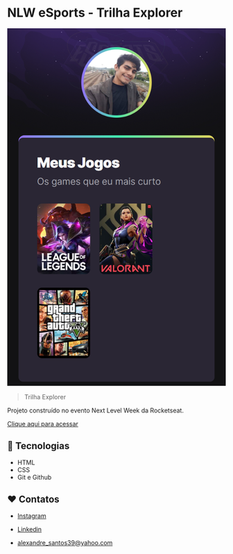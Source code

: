# NLW eSports - Trilha Explorer

![preview](./.github/preview.png)

> Trilha Explorer

Projeto construído no evento Next Level Week da Rocketseat.

[Clique aqui para acessar](https://alex2sntos.github.io/nlw-esports-explorer/)

## 🚀 Tecnologias

- HTML
- CSS
- Git e Github

## ❤️ Contatos

- [Instagram](https://www.instagram.com/alexd.sntos/)
- [Linkedin](https://www.linkedin.com/in/alexsntos/)

- alexandre_santos39@yahoo.com